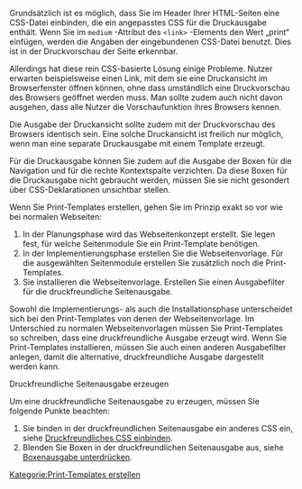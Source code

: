 
Grundsätzlich ist es möglich, dass Sie im Header Ihrer HTML-Seiten eine CSS-Datei einbinden, die ein angepasstes CSS für die Druckausgabe enthält. Wenn Sie im `medium` -Attribut des `<link>` -Elements den Wert „print“ einfügen, werden die Angaben der eingebundenen CSS-Datei benutzt. Dies ist in der Druckvorschau der Seite erkennbar.

Allerdings hat diese rein CSS-basierte Lösung einige Probleme. Nutzer erwarten beispielsweise einen Link, mit dem sie eine Druckansicht im Browserfenster öffnen können, ohne dass umständlich eine Druckvorschau des Browsers geöffnet werden muss. Man sollte zudem auch nicht davon ausgehen, dass alle Nutzer die Vorschaufunktion ihres Browsers kennen.

Die Ausgabe der Druckansicht sollte zudem mit der Druckvorschau des Browsers identisch sein. Eine solche Druckansicht ist freilich nur möglich, wenn man eine separate Druckausgabe mit einem Template erzeugt.

Für die Druckausgabe können Sie zudem auf die Ausgabe der Boxen für die Navigation und für die rechte Kontextspalte verzichten. Da diese Boxen für die Druckausgabe nicht gebraucht werden, müssen Sie sie nicht gesondert über CSS-Deklarationen unsichtbar stellen.

Wenn Sie Print-Templates erstellen, gehen Sie im Prinzip exakt so vor wie bei normalen Webseiten:

1.  In der Planungsphase wird das Webseitenkonzept erstellt. Sie legen fest, für welche Seitenmodule Sie ein Print-Template benötigen.
2.  In der Implementierungsphase erstellen Sie die Webseitenvorlage. Für die ausgewählten Seitenmodule erstellen Sie zusätzlich noch die Print-Templates.
3.  Sie installieren die Webseitenvorlage. Erstellen Sie einen Ausgabefilter für die druckfreundliche Seitenausgabe.

Sowohl die Implementierungs- als auch die Installationsphase unterscheidet sich bei den Print-Templates von denen der Webseitenvorlage. Im Unterschied zu normalen Webseitenvorlagen müssen Sie Print-Templates so schreiben, dass eine druckfreundliche Ausgabe erzeugt wird. Wenn Sie Print-Templates installieren, müssen Sie auch einen anderen Ausgabefilter anlegen, damit die alternative, druckfreundliche Ausgabe dargestellt werden kann.

Druckfreundliche Seitenausgabe erzeugen

Um eine druckfreundliche Seitenausgabe zu erzeugen, müssen Sie folgende Punkte beachten:

1.  Sie binden in der druckfreundlichen Seitenausgabe ein anderes CSS ein, siehe [Druckfreundliches CSS einbinden](/Druckfreundliches_CSS_einbinden.md).
2.  Blenden Sie Boxen in der druckfreundlichen Seitenausgabe aus, siehe [Boxenausgabe unterdrücken](/Boxenausgabe_unterdrücken.md).

[Kategorie:Print-Templates erstellen](export_de/Kategorie:Print-Templates_erstellen.md)